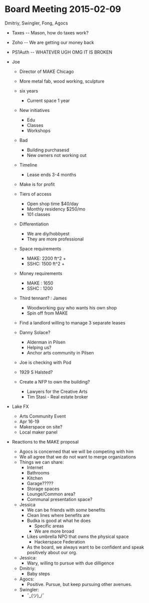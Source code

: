Board Meeting 2015-02-09
======

Dmitriy, Swingler, Fong, Agocs

- Taxes
-- Mason, how do taxes work?
- Zoho
-- We are getting our money back
- PS1Auth
-- WHATEVER UGH OMG IT IS BROKEN

- Joe
	- Director of MAKE Chicago
	- More metal fab, wood working, sculpture
	- six years
		- Current space 1 year
	- New initiatives
		- Edu
		- Classes
		- Workshops
	- Bad
		- Building purchasesd
		- New owners not working out

	- Timeline
		- Lease ends 3-4 months

	- Make is for profit
	- Tiers of access
		- Open shop time $40/day
		- Monthly residency $250/mo
		- 101 classes
	- Differentiation
		- We are diy/hobbyest
		- They are more professional
	- Space requirements
		- MAKE: 2200 ft^2 +
		- SSHC: 1500 ft^2 +
	- Money requirements
		- MAKE : 1650
		- SSHC : 1200
	- Third tennant? : James 
		- Woodworking guy who wants his own shop
		- Spin off from  MAKE
	- Find a landlord willing to manage 3 separate leases
	- Danny Solace?
		- Alderman in Pilsen
		- Helping us?
		- Anchor arts community in Pilsen
	- Joe is checking with Pod
	- 1929 S Halsted?
	- Create a NFP to own the building?
		- Lawyers for the Creative Arts
		- Tim Stasi - Real estate broker
	
- Lake FX
	- Arts Community Event
	- Apr 16-19
	- Makerspace on site?
	- Local maker panel


- Reactions to the MAKE proposal
	- Agocs is concerned that we will be competing with him
	- We all agree that we do not want to merge organizations
	- Things we can share:
		- Internet
		- Bathrooms
		- Kitchen
		- Garage?????
		- Storage spaces
		- Lounge/Common area?
		- Communal presentation space?
	- Jessica
		- We can be friends with _some_ benefits
		- Clean lines where benefits are
		- Budka is good at what he does
			- Specific areas
			- We are more broad
		- Likes umbrella NPO that owns the physical space
			- Hackerspace Federation
		- As the board, we always want to be confident and speak positively about our org.
	- Jessica: 
		- Wary, willing to pursue with due dilligence
	- Dmitriy:
		- Baby steps
	- Agocs: 
		- Positive. Pursue, but keep pursuing other avenues.
	- Swingler:
		- ¯\_(ツ)_/¯
